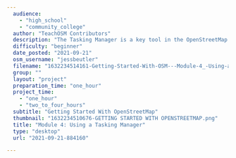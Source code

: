 ```yaml
---
  audience: 
    - "high_school"
    - "community_college"
  author: "TeachOSM Contributors"
  description: "The Tasking Manager is a key tool in the OpenStreetMap ecosystem because it helps organize a group of mappers working in the same place at the same time. It divides the mapping task into small, manageable chunks and prevents overlapping mapping efforts. The Tasking Manager is often the start and finish of a mapping task making it a critical tool to learn and use.  The tool allows groups and organizations to highlight which areas of the world need volunteers to map for different purposes. For example, a humanitarian organization might use the Tasking Manager to ask volunteers to map roads in the Caribbean following a hurricane to assist with recovery efforts. "
  difficulty: "beginner"
  date_posted: "2021-09-21"
  osm_username: "jessbeutler"
  filename: "1632234514161-Getting-Started-With-OSM---Module-4_-Using-a-Tasking-Manager.pdf"
  group: ""
  layout: "project"
  preparation_time: "one_hour"
  project_time: 
    - "one_hour"
    - "two_to_four_hours"
  subtitle: "Getting Started With OpenStreetMap"
  thumbnail: "1632234510676-GETTING STARTED WITH OPENSTREETMAP.png"
  title: "Module 4: Using a Tasking Manager"
  type: "desktop"
  url: "2021-09-21-884160"

---
```


